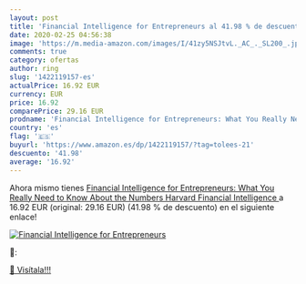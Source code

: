 ```yaml
---
layout: post
title: 'Financial Intelligence for Entrepreneurs al 41.98 % de descuento'
date: 2020-02-25 04:56:38
image: 'https://m.media-amazon.com/images/I/41zy5NSJtvL._AC_._SL200_.jpg'
comments: true
category: ofertas
author: ring
slug: '1422119157-es'
actualPrice: 16.92 EUR
currency: EUR
price: 16.92
comparePrice: 29.16 EUR
prodname: 'Financial Intelligence for Entrepreneurs: What You Really Need to Know About the Numbers  Harvard Financial Intelligence '
country: 'es'
flag: '🇪🇸'
buyurl: 'https://www.amazon.es/dp/1422119157/?tag=tolees-21'
descuento: '41.98'
average: '16.92'
---
```


Ahora mismo tienes [Financial Intelligence for Entrepreneurs: What You Really Need to Know About the Numbers  Harvard Financial Intelligence ](https://www.amazon.es/dp/1422119157/?tag=tolees-21) a 16.92 EUR (original: 29.16 EUR) (41.98 %  de descuento) en el siguiente enlace!

[![Financial Intelligence for Entrepreneurs](https://m.media-amazon.com/images/I/41zy5NSJtvL._AC_._SL200_.jpg)](https://www.amazon.es/dp/1422119157/?tag=tolees-21)

🔎:


[🛒 Visítala!!!](https://www.amazon.es/dp/1422119157/?tag=tolees-21)
